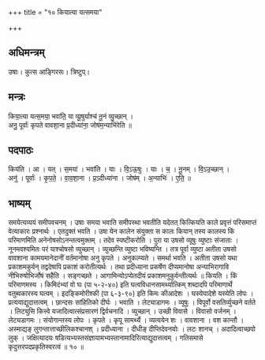 +++
title = "१० कियात्या यत्समया"

+++
## अधिमन्त्रम्
उषाः। कुत्स आङ्गिरसः। त्रिष्टुप्।

## मन्त्रः
किया॒त्या यत्स॒मया॒ भवा॑ति॒ या व्यू॒षुर्याश्च॑ नू॒नं व्यु॒च्छान् ।  
अनु॒ पूर्वाः॑ कृपते वावशा॒ना प्र॒दीध्या॑ना॒ जोष॑म॒न्याभि॑रेति ॥

## पदपाठः
किय॑ति । आ । यत् । स॒मया॑ । भवा॑ति । याः । वि॒ऽऊ॒षुः । याः । च॒ । नू॒नम् । वि॒ऽउ॒च्छान् ।  
अनु॑ । पूर्वाः॑ । कृ॒प॒ते॒ । वा॒व॒शा॒ना । प्र॒ऽदीध्या॑ना । जोष॑म् । अ॒न्याभिः॑ । ए॒ति॒ ॥

## भाष्यम्
समयेत्यव्ययं समीपवचनम् । उषाः समया भवाति समीपस्था भवतीति यदेतत् कित्कियति काले प्रवृत्तं परिसमाप्तं वेत्याकारः प्रश्नार्थः । एतदुक्तं भवति । उषा येन कालेन संयुक्ता स कालः कियान् तस्य कालस्य किं परिमाणमिति अनेनोषसोऽनन्तत्वमुक्तम् । तदेव स्पष्टीकरोति । पुरा या उषसो व्यूषुः व्युष्टाः संजाताः । नूनमवश्यमितः परं याश्चोषसो व्युच्छान् । व्युच्छन्ति व्युष्टा भविष्यन्ति । तत्र पूर्वा व्युष्टा अतीता उषसो वावशाना कामयमानेदानीं वर्तमानोषा अनु कृपते । अनुकल्प्यते । समर्था भवति । अतीता उषसो यथा प्रकाशमकुर्वन् तद्वदेषापि प्रकाशं करोतीत्यर्थः । तथा प्रदीध्याना प्रकर्षेण दीप्यमानोषा अन्याभिरागावि नीभिरुषोभिर्जोषं सहैति । सङ्गच्छते । आगामिन्योऽप्येतदीयं प्रकाशमनुकुर्वन्तीत्यर्थः ॥ कियति । किं परिमाणमस्य । किमिदंभ्यां वो घः (पा ५-२-४०) इति घत्वविधानसामर्थ्यात्किम् शब्दादपि परिमाणार्थे वतुब्वकारस्य घत्वम् । इदङ्किमोरीश्की (पा ६-३-९०) इति किमः कीआदेशः । घस्येयादेशे यस्येति लोपः । प्रत्ययाद्युदात्तत्वम् । छान्दसः सांहितिको दीर्घः । भवाति । लेट्याडागमः । व्यूषुः । विपूर्वो वसतिर्व्युच्छने वर्तते । लिट्युसि कित्त्वे यजादित्वात्संप्रसारणं द्विर्वचनादि । व्युच्छान् । उच्छी विवासे । विवासो वर्जनम् । लेट्यडागमः । संयोगान्तस्य लोपः । कृपते । कृपू सामर्थ्ये । व्यत्ययेन शः । वावशाना । वश कान्तौ । अस्माद्यङ् लुगन्तात्ताच्छीलिकश्चानश् । प्रदीध्याना । दीधीङ् दीप्तिदेवनयोः । लटः शानच् । अदादित्वाच्छपो लुक् । जक्षित्यादयः षडित्यभ्यस्तसंज्ञायामभ्यस्तानामादिरित्याद्युदात्तत्वम् । गतिसमासे कृदुत्तरपदप्रकृतिस्वरत्वं ॥ १० ॥